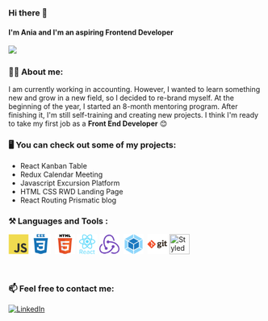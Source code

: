     
### Hi there 👋
#### I'm Ania and I'm an aspiring Frontend Developer     
 <div>
    <img src="https://c.tenor.com/qnS4hoUXnQMAAAAC/pusheen.gif" width='200px'/>
</div>

  
 ### :raising_hand_woman: About me: 
  
I am currently working in accounting. However, I wanted to learn something new and grow in a new field, so I decided to re-brand myself. At the beginning of the year, I started an 8-month mentoring program. After finishing it, I'm still self-training and creating new projects.
I think I'm ready to take my first job as a **Front End Developer** :blush:

        
 ### :desktop_computer: You can check out some of my projects: 
  
 -  React Kanban Table     
 -  Redux Calendar Meeting
-  Javascript Excursion Platform 
 -  HTML CSS RWD Landing Page
 -  React Routing Prismatic blog 

 
 ### :hammer_and_pick: Languages and Tools :
 
 <div>
  <img src="https://github.com/devicons/devicon/blob/master/icons/javascript/javascript-original.svg" title="JavaScript" alt="JavaScript" width="40" height="40"/>
  <img src="https://github.com/devicons/devicon/blob/master/icons/css3/css3-plain-wordmark.svg"  title="CSS3" alt="CSS" width="40" height="40"/>&nbsp;
  <img src="https://raw.githubusercontent.com/devicons/devicon/master/icons/html5/html5-original-wordmark.svg" title="HTML5" alt="HTML" width="40" height="40"/>
  <img src="https://github.com/devicons/devicon/blob/master/icons/react/react-original-wordmark.svg" title="React" alt="React" width="40" height="40"/>
  <img src="https://github.com/devicons/devicon/blob/master/icons/redux/redux-original.svg" title="Redux" alt="Redux " width="40" height="40"/>&nbsp;
  <img src="https://raw.githubusercontent.com/devicons/devicon/d98a72cb9a6d8e543ddbddc32bac231572349e96/icons/webpack/webpack-original.svg" title="Webpack"             alt="Webpack" width="40" height="40"/>&nbsp;
  <img src="https://github.com/devicons/devicon/blob/master/icons/git/git-original-wordmark.svg" title="Git" **alt="Git" width="40" height="40"/>
  <img src="https://avatars.githubusercontent.com/u/20658825?s=200&v=4" title="Styled components" **alt="Styled components" width="40" height="40"/>         
</div>


&nbsp;

 ### :mailbox: Feel free to contact me:
        
<a href="https://www.linkedin.com/in/anna-k-2039a0177/" rel="nofollow"><img src="https://camo.githubusercontent.com/7e1a1a039c75a7c4d2a91d7f97bf0a1c2adcf7cb49b7dbbfc02963a4f9fdaca4/68747470733a2f2f696d672e736869656c64732e696f2f62616467652f6c696e6b6564696e2d2532333030373742352e7376673f7374796c653d666f722d7468652d6261646765266c6f676f3d6c696e6b6564696e266c6f676f436f6c6f723d7768697465" alt="LinkedIn" data-canonical-src="https://img.shields.io/badge/linkedin-%230077B5.svg?style=for-the-badge&amp;logo=linkedin&amp;logoColor=white" style="max-width: 100%;"></a></p>

